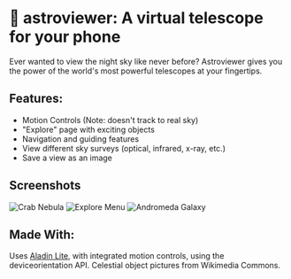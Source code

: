 # 🔭 astroviewer: A virtual telescope for your phone
Ever wanted to view the night sky like never before? Astroviewer gives you the power of the world's most powerful telescopes at your fingertips.

## Features:
- Motion Controls (Note: doesn't track to real sky)
- "Explore" page with exciting objects
- Navigation and guiding features
- View different sky surveys (optical, infrared, x-ray, etc.)
- Save a view as an image

## Screenshots

![Crab Nebula](https://i.imgur.com/sCGbLjNl.png)
![Explore Menu](https://i.imgur.com/08FD3tTl.png)
![Andromeda Galaxy](https://i.imgur.com/gHrSyb4l.png)

## Made With:

Uses [Aladin Lite](https://aladin.cds.unistra.fr/), with integrated motion controls, using the deviceorientation API.
Celestial object pictures from Wikimedia Commons.
